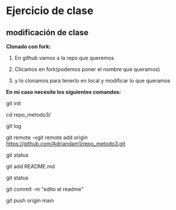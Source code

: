 # Ejercicio de clase

## modificación de clase

**Clonado con fork:**

1) En github vamos a la repo que queremos

2)  Clicamos en fork(podemos poner el nombre que queramos)

3) y lo clonamos para tenerlo en local y modificar lo que queramos

**En mi caso necesite los siguientes comandos:**

git init

cd repo_metodo3/

git log

git remote -vgit remote add origin https://github.com/Adriandam1/repo_metodo3.git

git status

git add README.md

git status

git commit -m "edito el readme"

git push origin main